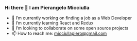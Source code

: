 ### Hi there 👋 I am Pierangelo Micciulla

- 🔭 I’m currently working on finding a job as a Web Developer
- 🌱 I’m currently learning React and Redux
- 👯 I’m looking to collaborate on some open source projects
- 📫 How to reach me: micciullapiero@gmail.com


